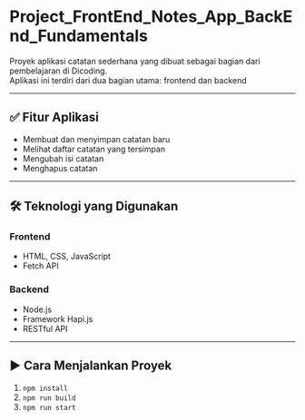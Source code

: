 # Project_FrontEnd_Notes_App_BackEnd_Fundamentals
Proyek aplikasi catatan sederhana yang dibuat sebagai bagian dari pembelajaran di Dicoding.  
Aplikasi ini terdiri dari dua bagian utama: frontend dan backend

---

## ✅ Fitur Aplikasi

- Membuat dan menyimpan catatan baru
- Melihat daftar catatan yang tersimpan
- Mengubah isi catatan
- Menghapus catatan

---

## 🛠️ Teknologi yang Digunakan

### Frontend
- HTML, CSS, JavaScript
- Fetch API

### Backend
- Node.js
- Framework Hapi.js
- RESTful API

---

## ▶️ Cara Menjalankan Proyek

1. ``npm install``
2. ``npm run build``
3. ``npm run start``
